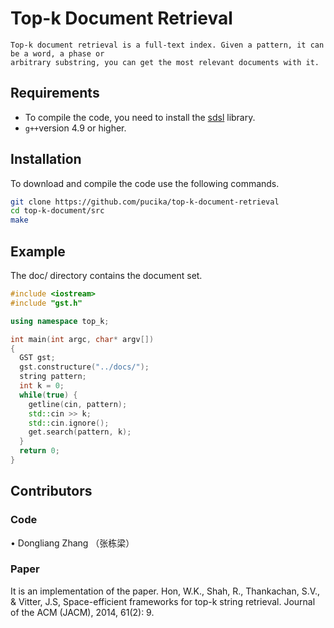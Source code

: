 # Top-k Document Retrieval

    Top-k document retrieval is a full-text index. Given a pattern, it can be a word, a phase or 
    arbitrary substring, you can get the most relevant documents with it. 

## Requirements

* To compile the code, you need to install the [sdsl](https://github.com/simongog/sdsl-lite)
  library.
* `g++`version 4.9 or higher.

## Installation

To download and compile the code use the following commands.

```Bash
git clone https://github.com/pucika/top-k-document-retrieval
cd top-k-document/src
make
```

## Example

The doc/ directory contains the document set.

```cpp
#include <iostream>
#include "gst.h"

using namespace top_k;

int main(int argc, char* argv[])
{
  GST gst;
  gst.constructure("../docs/");
  string pattern;
  int k = 0;
  while(true) {
    getline(cin, pattern);
    std::cin >> k;
    std::cin.ignore();
    get.search(pattern, k);
  }
  return 0;
}
```
## Contributors
### Code
•	Dongliang Zhang （张栋梁）
### Paper
It is an implementation of the paper.
Hon, W.K., Shah, R., Thankachan, S.V., & Vitter, J.S, Space-efficient frameworks for top-k string retrieval. Journal of the ACM (JACM), 2014, 61(2): 9.
